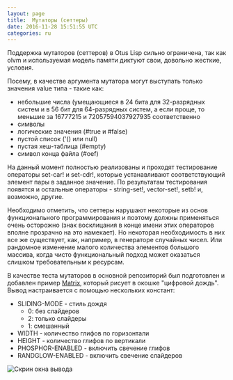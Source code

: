 ```yaml
---
layout: page
title:  Мутаторы (сеттеры)
date: 2016-11-28 15:51:55 UTC
categories: ru
---
```


   Поддержка мутаторов (сеттеров) в Otus Lisp сильно ограничена, так как olvm и используемая модель памяти диктуют свои, довольно жесткие, условия.
   
   Посему, в качестве аргумента мутатора могут выступать только значения value типа - такие как:

  * небольшие числа (умещающиеся в 24 бита для 32-разрядных систем и в 56 бит для 64-разрядных систем, а если проще, то меньшие за 16777215 и 72057594037927935 соответственно
  * символы
  * логические значения (#true и #false)
  * пустой список ('() или null)
  * пустая хеш-таблица (#empty)
  * символ конца файла (#oef)

   На данный момент полностью реализованы и проходят тестирование операторы set-car! и set-cdr!, которые устанавливают соответствующий элемент пары в заданное значение. По результатам тестирования появятся и остальные операторы - string-set!, vector-set!, setb! и, возможно, другие.

   Необходимо отметить, что сеттеры нарушают некоторые из основ функционального программирования и поэтому должны применяться очень осторожно (знак восклицания в конце имени этих операторов вполне прозрачно на это намекает). Но некоторая необходимость в них все же существует, как, например, в генераторе случайных чисел. Или рандомное изменение малого количества элементов большого массива, когда чисто функциональный подход может оказаться слишком требовательным к ресурсам.

   В качестве теста мутаторов в основной репозиторий был подготовлен и добавлен пример [Matrix](https://github.com/yuriy-chumak/ol/tree/master/tutorial/Matrix), который рисует в окошке "цифровой дождь". Вывод настраивается с помощью нескольких констант:

  * SLIDING-MODE - стиль дождя
    * 0: без слайдеров
    * 2: только слайдеры
    * 1: смешанный
  * WIDTH - количество глифов по горизонтали
  * HEIGHT - количество глифов по вертикали
  * PHOSPHOR-ENABLED - включить свечение глифов
  * RANDGLOW-ENABLED - включить свечение слайдеров

  ![Скрин окна вывода](assets/matrix-64x56.png)